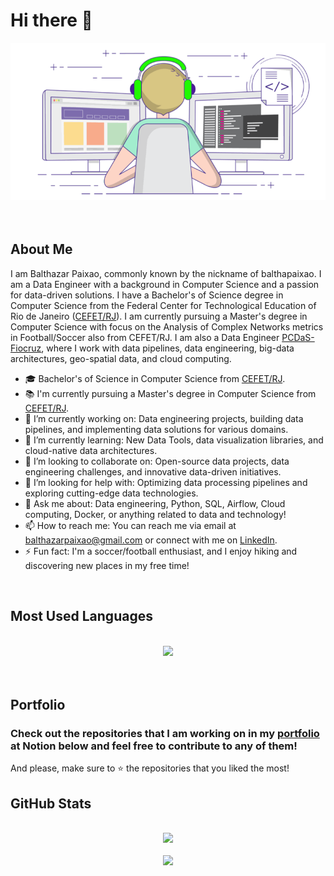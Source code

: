 # Hi there 👋

<div align="center"> 
  <img src="imgs/programming.gif" />
</div>
<br>
<br>

## About Me

I am Balthazar Paixao, commonly known by the nickname of balthapaixao. I am a Data Engineer with a background in Computer Science and a passion for data-driven solutions. I have a Bachelor's of Science degree in Computer Science from the Federal Center for Technological Education of Rio de Janeiro ([CEFET/RJ](http://www.cefet-rj.br/index.php/english-version)). I am currently pursuing a Master's degree in Computer Science with focus on the Analysis of Complex Networks metrics in Football/Soccer also from CEFET/RJ. I am also a Data Engineer [PCDaS-Fiocruz](https://pcdas.icict.fiocruz.br/), where I work with data pipelines, data engineering, big-data architectures, geo-spatial data, and cloud computing.

- 🎓 Bachelor's of Science in Computer Science from [CEFET/RJ](http://www.cefet-rj.br/index.php/english-version).
- 📚 I'm currently pursuing a Master's degree in Computer Science from [CEFET/RJ](http://www.cefet-rj.br/index.php/english-version).
- 🔭 I’m currently working on: Data engineering projects, building data pipelines, and implementing data solutions for various domains.
- 🌱 I’m currently learning: New Data Tools, data visualization libraries, and cloud-native data architectures.
- 👯 I’m looking to collaborate on: Open-source data projects, data engineering challenges, and innovative data-driven initiatives.
- 🤔 I’m looking for help with: Optimizing data processing pipelines and exploring cutting-edge data technologies.
- 💬 Ask me about: Data engineering, Python, SQL, Airflow, Cloud computing, Docker, or anything related to data and technology!
- 📫 How to reach me: You can reach me via email at balthazarpaixao@gmail.com or connect with me on [LinkedIn](https://www.linkedin.com/in/balthapaixao/).
- ⚡ Fun fact: I'm a soccer/football enthusiast, and I enjoy hiking and discovering new places in my free time!

<br>

## Most Used Languages

<br>
<div align="center">
  <img src="https://github-readme-stats.anuraghazra1.vercel.app/api/top-langs/?username=balthapaixao&layout=compact&theme=material-palenight" />
</div>
<br>
<br>

## Portfolio

### Check out the repositories that I am working on in my [portfolio](https://balthapaixao.notion.site/Balthazar-Paixao-s-Portfolio-e7627efc0c364031b3a99bf5833e48bd?pvs=4) at Notion below and feel free to contribute to any of them!

And please, make sure to ⭐ the repositories that you liked the most!

## GitHub Stats

<br>
<div align="center">
  <img src="https://github-readme-stats.vercel.app/api?username=balthapaixao&show_icons=true&theme=material-palenight" />
<br>
<br>
  <img src="https://github-readme-streak-stats.herokuapp.com/?user=balthapaixao&theme=material-palenight"/>
</div>
